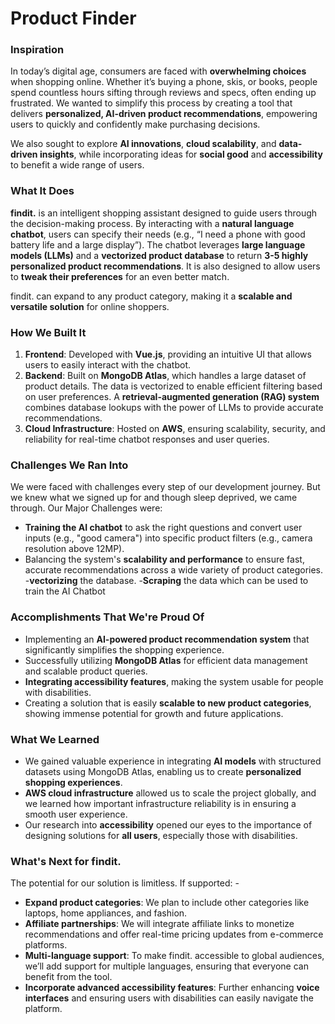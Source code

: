 # Product Finder

### Inspiration
In today’s digital age, consumers are faced with **overwhelming choices** when shopping online. Whether it’s buying a phone, skis, or books, people spend countless hours sifting through reviews and specs, often ending up frustrated. We wanted to simplify this process by creating a tool that delivers **personalized, AI-driven product recommendations**, empowering users to quickly and confidently make purchasing decisions. 

We also sought to explore **AI innovations**, **cloud scalability**, and **data-driven insights**, while incorporating ideas for **social good** and **accessibility** to benefit a wide range of users.

### What It Does
**findit.** is an intelligent shopping assistant designed to guide users through the decision-making process. By interacting with a **natural language chatbot**, users can specify their needs (e.g., “I need a phone with good battery life and a large display”). The chatbot leverages **large language models (LLMs)** and a **vectorized product database** to return **3-5 highly personalized product recommendations**. It is also designed to allow users to **tweak their preferences** for an even better match. 

findit. can expand to any product category, making it a **scalable and versatile solution** for online shoppers.

### How We Built It
1. **Frontend**: Developed with **Vue.js**, providing an intuitive UI that allows users to easily interact with the chatbot.
2. **Backend**: Built on **MongoDB Atlas**, which handles a large dataset of product details. The data is vectorized to enable efficient filtering based on user preferences. A **retrieval-augmented generation (RAG) system** combines database lookups with the power of LLMs to provide accurate recommendations.
3. **Cloud Infrastructure**: Hosted on **AWS**, ensuring scalability, security, and reliability for real-time chatbot responses and user queries.

### Challenges We Ran Into
We were faced with challenges every step of our development journey. But we knew what we signed up for and though sleep deprived, we came through. Our Major Challenges were:
- **Training the AI chatbot** to ask the right questions and convert user inputs (e.g., "good camera") into specific product filters (e.g., camera resolution above 12MP).
- Balancing the system's **scalability and performance** to ensure fast, accurate recommendations across a wide variety of product categories.
-**vectorizing** the database.
-**Scraping** the data which can be used to train the AI Chatbot

### Accomplishments That We're Proud Of
- Implementing an **AI-powered product recommendation system** that significantly simplifies the shopping experience.
- Successfully utilizing **MongoDB Atlas** for efficient data management and scalable product queries.
- **Integrating accessibility features**, making the system usable for people with disabilities.
- Creating a solution that is easily **scalable to new product categories**, showing immense potential for growth and future applications.

### What We Learned
- We gained valuable experience in integrating **AI models** with structured datasets using MongoDB Atlas, enabling us to create **personalized shopping experiences**.
- **AWS cloud infrastructure** allowed us to scale the project globally, and we learned how important infrastructure reliability is in ensuring a smooth user experience.
- Our research into **accessibility** opened our eyes to the importance of designing solutions for **all users**, especially those with disabilities.

### What's Next for findit.
The potential for our solution is limitless. If supported: -
- **Expand product categories**: We plan to include other categories like laptops, home appliances, and fashion.
- **Affiliate partnerships**: We will integrate affiliate links to monetize recommendations and offer real-time pricing updates from e-commerce platforms.
- **Multi-language support**: To make findit. accessible to global audiences, we’ll add support for multiple languages, ensuring that everyone can benefit from the tool.
- **Incorporate advanced accessibility features**: Further enhancing **voice interfaces** and ensuring users with disabilities can easily navigate the platform.
